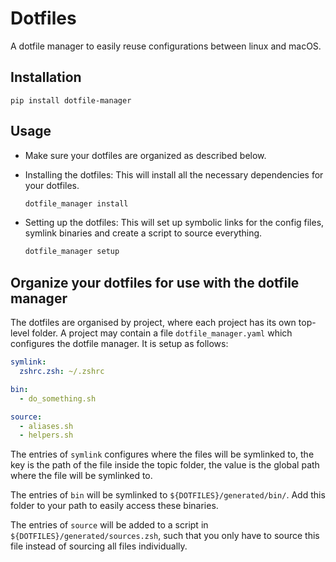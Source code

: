 # Dotfiles

A dotfile manager to easily reuse configurations between linux and macOS.

## Installation

```
pip install dotfile-manager
```

## Usage

* Make sure your dotfiles are organized as described below.

* Installing the dotfiles: This will install all the necessary dependencies for
  your dotfiles.

  ```sh
  dotfile_manager install
  ```

* Setting up the dotfiles: This will set up symbolic links for the config files,
  symlink binaries and create a script to source everything.

  ```sh
  dotfile_manager setup
  ```

## Organize your dotfiles for use with the dotfile manager

The dotfiles are organised by project, where each project has its own top-level
folder. A project may contain a file `dotfile_manager.yaml` which configures the
dotfile manager. It is setup as follows:

```yaml
symlink:
  zshrc.zsh: ~/.zshrc

bin:
  - do_something.sh

source:
  - aliases.sh
  - helpers.sh
```

The entries of `symlink` configures where the files will be symlinked to, the
key is the path of the file inside the topic folder, the value is the global
path where the file will be symlinked to.

The entries of `bin` will be symlinked to `${DOTFILES}/generated/bin/`. Add this
folder to your path to easily access these binaries.

The entries of `source` will be added to a script in
`${DOTFILES}/generated/sources.zsh`, such that you only have to source this file
instead of sourcing all files individually.
